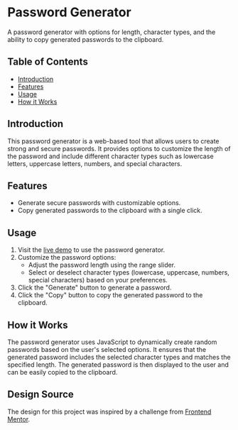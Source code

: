 # Password Generator

A password generator with options for length, character types, and the ability to copy generated passwords to the clipboard.

## Table of Contents

- [Introduction](#introduction)
- [Features](#features)
- [Usage](#usage)
- [How it Works](#how-it-works)

## Introduction

This password generator is a web-based tool that allows users to create strong and secure passwords. It provides options to customize the length of the password and include different character types such as lowercase letters, uppercase letters, numbers, and special characters.

## Features

- Generate secure passwords with customizable options.
- Copy generated passwords to the clipboard with a single click.

## Usage

1. Visit the [live demo](https://secure-key-generator.netlify.app/) to use the password generator.
2. Customize the password options:
   - Adjust the password length using the range slider.
   - Select or deselect character types (lowercase, uppercase, numbers, special characters) based on your preferences.
3. Click the "Generate" button to generate a password.
4. Click the "Copy" button to copy the generated password to the clipboard.

## How it Works

The password generator uses JavaScript to dynamically create random passwords based on the user's selected options. It ensures that the generated password includes the selected character types and matches the specified length. The generated password is then displayed to the user and can be easily copied to the clipboard.

## Design Source

The design for this project was inspired by a challenge from [Frontend Mentor](https://www.frontendmentor.io/).

